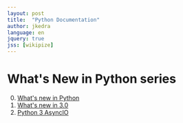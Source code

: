 ```yaml
---
layout: post
title:  "Python Documentation"
author: jkedra
language: en
jquery: true
jss: [wikipize]
---
```


# What's New in Python series

0. [What's new in Python](https://docs.python.org/3/whatsnew/index.html)
1. [What's new in 3.0](https://docs.python.org/3.3/whatsnew/3.0.html)
2. [Python 3 AsyncIO](https://pymotw.com/3/asyncio/)
